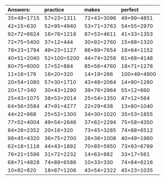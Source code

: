 | Answers: | practice | makes | perfect | ! |
| :--- | :--- | :--- | :--- | :--- |
| 35×49=1715 | 57×23=1311 | 72×43=3096 | 49×99=4851 | 94×23=2162 | 
| 42×15=630 | 52×95=4940 | 53×71=3763 | 54×55=2970 | 38×34=1292 | 
| 92×72=6624 | 16×76=1216 | 87×53=4611 | 41×33=1353 | 85×48=4080 | 
| 72×75=5400 | 37×12=444 | 30×92=2760 | 15×88=1320 | 74×44=3256 | 
| 78×23=1794 | 49×23=1127 | 86×89=7654 | 18×64=1152 | 78×16=1248 | 
| 40×51=2040 | 52×100=5200 | 44×74=3256 | 61×68=4148 | 71×82=5822 | 
| 80×75=6000 | 17×52=884 | 85×56=4760 | 18×71=1278 | 40×42=1680 | 
| 11×16=176 | 16×20=320 | 14×19=266 | 100×49=4900 | 28×56=1568 | 
| 20×54=1080 | 57×30=1710 | 43×48=2064 | 14×90=1260 | 41×60=2460 | 
| 20×17=340 | 30×43=1290 | 39×76=2964 | 55×12=660 | 64×51=3264 | 
| 25×43=1075 | 38×53=2014 | 25×54=1350 | 47×12=564 | 48×72=3456 | 
| 64×56=3584 | 47×91=4277 | 22×29=638 | 13×80=1040 | 60×93=5580 | 
| 44×22=968 | 25×52=1300 | 34×30=1020 | 35×53=1855 | 80×84=6720 | 
| 77×52=4004 | 49×54=2646 | 37×62=2294 | 75×58=4350 | 14×71=994 | 
| 84×28=2352 | 20×16=320 | 73×45=3285 | 74×88=6512 | 34×11=374 | 
| 96×45=4320 | 36×75=2700 | 28×36=1008 | 40×49=1960 | 57×93=5301 | 
| 62×18=1116 | 44×43=1892 | 70×85=5950 | 73×93=6789 | 89×56=4984 | 
| 76×21=1596 | 31×72=2232 | 14×63=882 | 33×17=561 | 41×10=410 | 
| 68×71=4828 | 74×89=6586 | 10×33=330 | 74×84=6216 | 94×36=3384 | 
| 10×82=820 | 18×67=1206 | 43×54=2322 | 45×23=1035 | 77×82=6314 | 
